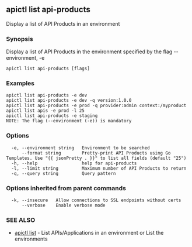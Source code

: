 ## apictl list api-products

Display a list of API Products in an environment

### Synopsis

Display a list of API Products in the environment specified by the flag --environment, -e

```
apictl list api-products [flags]
```

### Examples

```
apictl list api-products -e dev
apictl list api-products -e dev -q version:1.0.0
apictl list api-products -e prod -q provider:admin context:/myproduct
apictl list apis -e prod -l 25
apictl list api-products -e staging
NOTE: The flag (--environment (-e)) is mandatory
```

### Options

```
  -e, --environment string   Environment to be searched
      --format string        Pretty-print API Products using Go Templates. Use "{{ jsonPretty . }}" to list all fields (default "25")
  -h, --help                 help for api-products
  -l, --limit string         Maximum number of API Products to return
  -q, --query string         Query pattern
```

### Options inherited from parent commands

```
  -k, --insecure   Allow connections to SSL endpoints without certs
      --verbose    Enable verbose mode
```

### SEE ALSO

* [apictl list](apictl_list.md)	 - List APIs/Applications in an environment or List the environments


